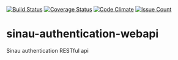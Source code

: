 [![Build Status](https://travis-ci.org/pinkgorilla/sinau-authentication-webapi.svg?branch=master)](https://travis-ci.org/pinkgorilla/sinau-authentication-webapi)
[![Coverage Status](https://coveralls.io/repos/github/pinkgorilla/sinau-authentication-webapi/badge.svg?branch=master)](https://coveralls.io/github/pinkgorilla/sinau-authentication-webapi?branch=master)
[![Code Climate](https://codeclimate.com/github/pinkgorilla/sinau-authentication-webapi/badges/gpa.svg)](https://codeclimate.com/github/pinkgorilla/sinau-authentication-webapi)
[![Issue Count](https://codeclimate.com/github/pinkgorilla/sinau-authentication-webapi/badges/issue_count.svg)](https://codeclimate.com/github/pinkgorilla/sinau-authentication-webapi)

# sinau-authentication-webapi
Sinau authentication RESTful api

